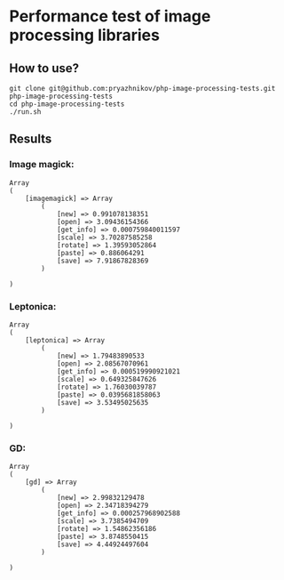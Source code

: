 # Performance test of image processing libraries

## How to use?

    git clone git@github.com:pryazhnikov/php-image-processing-tests.git php-image-processing-tests
    cd php-image-processing-tests
    ./run.sh

## Results
### Image magick:

    Array
    (
        [imagemagick] => Array
            (
                [new] => 0.991078138351
                [open] => 3.09436154366
                [get_info] => 0.000759840011597
                [scale] => 3.70287585258
                [rotate] => 1.39593052864
                [paste] => 0.886064291
                [save] => 7.91867828369
            )

    )

### Leptonica:
    Array
    (
        [leptonica] => Array
            (
                [new] => 1.79483890533
                [open] => 2.08567070961
                [get_info] => 0.000519990921021
                [scale] => 0.649325847626
                [rotate] => 1.76030039787
                [paste] => 0.0395681858063
                [save] => 3.53495025635
            )

    )
### GD:
    Array
    (
        [gd] => Array
            (
                [new] => 2.99832129478
                [open] => 2.34718394279
                [get_info] => 0.000257968902588
                [scale] => 3.7385494709
                [rotate] => 1.54862356186
                [paste] => 3.8748550415
                [save] => 4.44924497604
            )

    )
